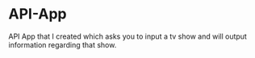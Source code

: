 # API-App

API App that I created which asks you to input a tv show and will output information regarding that show.
